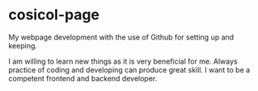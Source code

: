 # cosicol-page
My webpage development with the use of Github for setting up and keeping.

I am willing to learn  new things as it is very beneficial for me.
Always practice of coding and developing can produce great skill.
I want to be a competent frontend and backend developer.